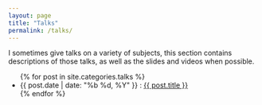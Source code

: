 ```yaml
---
layout: page
title: "Talks"
permalink: /talks/
---
```


I sometimes give talks on a variety of subjects, this section contains descriptions of those talks, as well as the slides and videos when possible.

<ul class="posts">
    {% for post in site.categories.talks %}
        <li>
            <span class="post-date">{{ post.date | date: "%b %d, %Y" }}</span>
            :
            <a class="post-link" href="{{ post.url }}">{{ post.title }}</a>
        </li>
    {% endfor %}
</ul>
